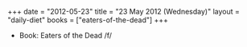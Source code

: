 +++
date = "2012-05-23"
title = "23 May 2012 (Wednesday)"
layout = "daily-diet"
books = ["eaters-of-the-dead"]
+++


* Book: Eaters of the Dead /f/
